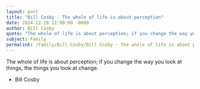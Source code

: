 ```yaml
---
layout: post
title: "Bill Cosby - The whole of life is about perception"
date: 2024-12-28 12:00:00 -0000
author: Bill Cosby
quote: "The whole of life is about perception; if you change the way you look at things, the things you look at change."
subject: Family
permalink: /Family/Bill Cosby/Bill Cosby - The whole of life is about perception
---
```


The whole of life is about perception; if you change the way you look at things, the things you look at change.

- Bill Cosby
